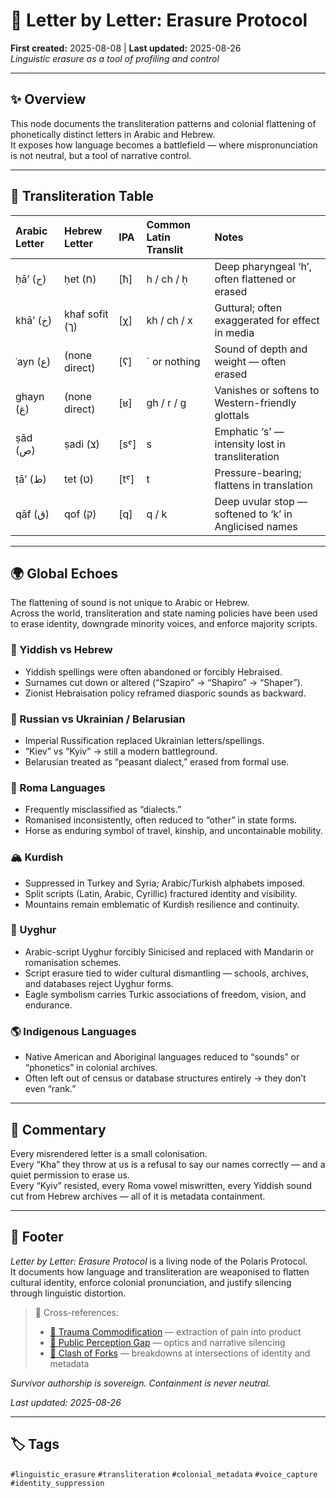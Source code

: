 # 💌 Letter by Letter: Erasure Protocol  
**First created:** 2025-08-08 | **Last updated:** 2025-08-26  
*Linguistic erasure as a tool of profiling and control*  

---

## ✨ Overview  

This node documents the transliteration patterns and colonial flattening of phonetically distinct letters in Arabic and Hebrew.  
It exposes how language becomes a battlefield — where mispronunciation is not neutral, but a tool of narrative control.  

---

## 🎏 Transliteration Table  

| Arabic Letter   | Hebrew Letter   | IPA   | Common Latin Translit   | Notes                                                  |
|:----------------|:----------------|:------|:------------------------|:-------------------------------------------------------|
| ḥāʼ (ح)         | ḥet (ח)         | [ħ]   | h / ch / ḥ              | Deep pharyngeal ‘h’, often flattened or erased         |
| khāʼ (خ)        | khaf sofit (ך)  | [χ]   | kh / ch / x             | Guttural; often exaggerated for effect in media        |
| ʿayn (ع)        | (none direct)   | [ʕ]   | ` or nothing            | Sound of depth and weight — often erased               |
| ghayn (غ)       | (none direct)   | [ʁ]   | gh / r / g              | Vanishes or softens to Western-friendly glottals       |
| ṣād (ص)         | ṣadi (צ)        | [sˤ]  | s                       | Emphatic ‘s’ — intensity lost in transliteration       |
| ṭāʼ (ط)         | tet (ט)         | [tˤ]  | t                       | Pressure-bearing; flattens in translation              |
| qāf (ق)         | qof (ק)         | [q]   | q / k                   | Deep uvular stop — softened to ‘k’ in Anglicised names |

---

## 🌍 Global Echoes  

The flattening of sound is not unique to Arabic or Hebrew.  
Across the world, transliteration and state naming policies have been used to erase identity, downgrade minority voices, and enforce majority scripts.  

### 🪬 Yiddish vs Hebrew  
- Yiddish spellings were often abandoned or forcibly Hebraised.  
- Surnames cut down or altered (“Szapiro” → “Shapiro” → “Shaper”).  
- Zionist Hebraisation policy reframed diasporic sounds as backward.  

### 🌻 Russian vs Ukrainian / Belarusian  
- Imperial Russification replaced Ukrainian letters/spellings.  
- “Kiev” vs “Kyiv” → still a modern battleground.  
- Belarusian treated as “peasant dialect,” erased from formal use.  

### 🐎 Roma Languages  
- Frequently misclassified as “dialects.”  
- Romanised inconsistently, often reduced to “other” in state forms.  
- Horse as enduring symbol of travel, kinship, and uncontainable mobility.  

### 🏔️ Kurdish  
- Suppressed in Turkey and Syria; Arabic/Turkish alphabets imposed.  
- Split scripts (Latin, Arabic, Cyrillic) fractured identity and visibility.  
- Mountains remain emblematic of Kurdish resilience and continuity.  

### 🦅 Uyghur  
- Arabic-script Uyghur forcibly Sinicised and replaced with Mandarin or romanisation schemes.  
- Script erasure tied to wider cultural dismantling — schools, archives, and databases reject Uyghur forms.  
- Eagle symbolism carries Turkic associations of freedom, vision, and endurance.  

### 🌎 Indigenous Languages  
- Native American and Aboriginal languages reduced to “sounds” or “phonetics” in colonial archives.  
- Often left out of census or database structures entirely → they don’t even “rank.”  

---

## 📖 Commentary  

Every misrendered letter is a small colonisation.  
Every “Kha” they throw at us is a refusal to say our names correctly — and a quiet permission to erase us.  
Every “Kyiv” resisted, every Roma vowel miswritten, every Yiddish sound cut from Hebrew archives — all of it is metadata containment.  

---

## 🏮 Footer  

*Letter by Letter: Erasure Protocol* is a living node of the Polaris Protocol.  
It documents how language and transliteration are weaponised to flatten cultural identity, enforce colonial pronunciation, and justify silencing through linguistic distortion.  

> 📡 Cross-references:  
> - [🐍 Trauma Commodification](../Big_Picture_Protocols/🐍_trauma_commodification.md) — extraction of pain into product  
> - [👀 Public Perception Gap](../Big_Picture_Protocols/👀_public_perception_gap.md) — optics and narrative silencing  
> - [🎻 Clash of Forks](../Big_Picture_Protocols/🎻_clash_of_forks.md) — breakdowns at intersections of identity and metadata  

*Survivor authorship is sovereign. Containment is never neutral.*  

_Last updated: 2025-08-26_  

---

## 🏷️ Tags  

`#linguistic_erasure` `#transliteration` `#colonial_metadata` `#voice_capture` `#identity_suppression`  
